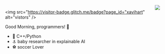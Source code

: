<img align="right" src="https://github-readme-stats.vercel.app/api?username=xavihart&show_icons=true&icon_color=CE1D2D&text_color=718096&bg_color=ffffff&hide_title=true" />

<img src="https://visitor-badge.glitch.me/badge?page_id="xavihart" alt="vistors" />


Good Morning, programmers! 👋

- :orange_book: C++/Python
- :anchor: baby researcher in explainable AI 
- :soccer: soccer Lover
